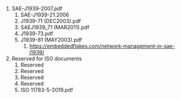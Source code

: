 1. SAE-J1939-2007.pdf
    1. SAE-J1939-21.2006
    2. J1939-71 (DEC2003).pdf
    3. SAEJ1939_71 (MAR2011).pdf
    4. J1939-73.pdf
    5. J1939-81 (MAY2003).pdf
        1. https://embeddedflakes.com/network-management-in-sae-j1939/
2. Reserved for ISO documents
    1. Reserved
    2. Reserved
    3. Reserved
    4. Reserved
    5. ISO 11783-5-2019.pdf
